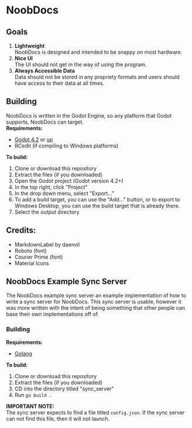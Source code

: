 # NoobDocs
## Goals
1. **Lightweight** \
NoobDocs is designed and intended to be snappy on most hardware.
2. **Nice UI** \
The UI should not get in the way of using the program.
3. **Always Accessible Data** \
Data should not be stored in any propriety formats and users should have access to their data at all times.

## Building
NoobDocs is written in the Godot Engine, so any platform that Godot supports, NoobDocs can target. \
**Requirements:**
- [Godot 4.2](https://godotengine.org/download/archive/4.2.2-stable/) or [up](https://godotengine.org/)
- RCedit (if compiling to Windows platforms)

**To build:**
1. Clone or download this repository
2. Extract the files (if you downloaded)
3. Open the Godot project (Godot version 4.2+)
4. In the top right, click "Project"
5. In the drop down menu, select "Export..."
6. To add a build target, you can use the "Add..." button, or to export to Windows Desktop, you can use the build target that is already there.
7. Select the output directory

## Credits:
- MarkdownLabel by daenvil
- Roboto (font)
- Courier Prime (font)
- Material Icons

## NoobDocs Example Sync Server
The NoobDocs example sync server an example implementation of how to write a sync server for NoobDocs. This sync server is usable, however it was more written with the intent of being something that other people can base their own implementations off of.

### Building
**Requirements:**
- [Golang](https://go.dev/)

**To build:**
1. Clone or download this repository
2. Extract the files (if you downloaded)
3. CD into the directory titled "sync_server"
4. Run `go build .`

**IMPORTANT NOTE:** \
The sync server expects to find a file titled `config.json`. If the sync server can not find this file, then it will not launch.